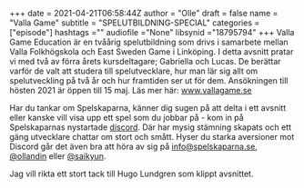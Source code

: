 +++ 
date = 2021-04-21T06:58:44Z
author = "Olle"
draft = false
name = "Valla Game"
subtitle = "SPELUTBILDNING-SPECIAL"
categories = ["episode"]
hashtags =""
audiofile ="None"
libsynid ="18795794"
+++
Valla Game Education är en tvåårig spelutbildning som drivs i samarbete mellan Valla Folkhögskola och East Sweden Game i Linköping. I detta avsnitt pratar vi med två av förra årets kursdeltagare; Gabriella och Lucas. De berättar varför de valt att studera till spelutvecklare, hur man lär sig allt om spelutveckling på två år och hur framtiden ser ut för dem. Ansökningen till hösten 2021 är öppen till 15 maj. Läs mer här: www.vallagame.se

Har du tankar om Spelskaparna, känner dig sugen på att delta i ett avsnitt eller kanske vill visa upp ett spel som du jobbar på - kom in på Spelskaparnas nystartade [discord](https://discord.gg/hBHEXss). Där har mysig stämning skapats och ett gäng utvecklare chattar om stort och smått. Hyser du starka aversioner mot Discord går det även bra att höra av sig på info@spelskaparna.se, [@ollandin](https://twitter.com/ollelandin) eller [@saikyun](https://twitter.com/Saikyun).

Jag vill rikta ett stort tack till Hugo Lundgren som klippt avsnittet.